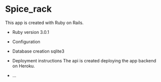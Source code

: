 # Spice_rack

This app is created with Ruby on Rails. 

* Ruby version
3.0.1

* Configuration

* Database creation
sqlite3


* Deployment instructions
The api is created deploying the app backend on Heroku.
* ...
